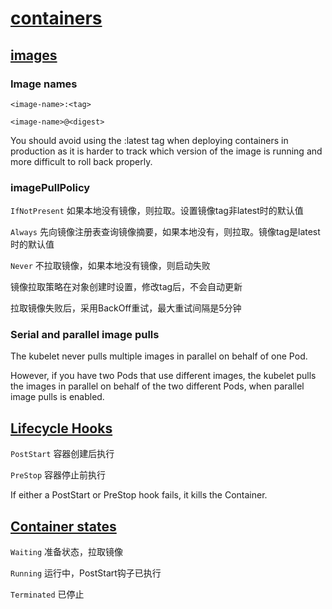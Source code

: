 # [containers](https://kubernetes.io/docs/concepts/containers/)

## [images](https://kubernetes.io/docs/concepts/containers/images/)

### Image names

`<image-name>:<tag>`

`<image-name>@<digest>`

You should avoid using the :latest tag when deploying containers in production as it is harder to track which version of the image is running and more difficult to roll back properly.

### imagePullPolicy

`IfNotPresent` 如果本地没有镜像，则拉取。设置镜像tag非latest时的默认值

`Always` 先向镜像注册表查询镜像摘要，如果本地没有，则拉取。镜像tag是latest时的默认值

`Never` 不拉取镜像，如果本地没有镜像，则启动失败

镜像拉取策略在对象创建时设置，修改tag后，不会自动更新

拉取镜像失败后，采用BackOff重试，最大重试间隔是5分钟

### Serial and parallel image pulls

The kubelet never pulls multiple images in parallel on behalf of one Pod.

However, if you have two Pods that use different images, the kubelet pulls the images in parallel on behalf of the two different Pods, when parallel image pulls is enabled.

## [Lifecycle Hooks](https://kubernetes.io/docs/concepts/containers/container-lifecycle-hooks/)

`PostStart` 容器创建后执行

`PreStop` 容器停止前执行

If either a PostStart or PreStop hook fails, it kills the Container.

## [Container states](https://kubernetes.io/docs/concepts/workloads/pods/pod-lifecycle/#container-states)

`Waiting` 准备状态，拉取镜像

`Running` 运行中，PostStart钩子已执行

`Terminated` 已停止
